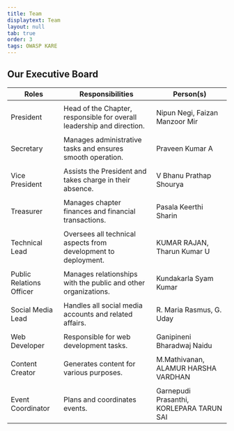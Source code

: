 ```yaml
---
title: Team
displaytext: Team
layout: null
tab: true
order: 3
tags: OWASP KARE
---
```


## Our Executive Board

| Roles                  | Responsibilities                                                | Person(s) |
| ---------------------- | -------------------------------------------------------------- | --------- |
|                        |                                                                  |            |
| President             | Head of the Chapter, responsible for overall leadership and direction. | Nipun Negi, Faizan Manzoor Mir |
|                        |                                                                  |            |
| Secretary             | Manages administrative tasks and ensures smooth operation.      | Praveen Kumar A |
|                        |                                                                  |            |
| Vice President        | Assists the President and takes charge in their absence.       | V Bhanu Prathap Shourya |
|                        |                                                                  |            |
| Treasurer             | Manages chapter finances and financial transactions.           | Pasala Keerthi Sharin |
|                        |                                                                  |            |
| Technical Lead         | Oversees all technical aspects from development to deployment. | KUMAR RAJAN, Tharun Kumar U |
|                        |                                                                  |            |
| Public Relations Officer | Manages relationships with the public and other organizations.  | Kundakarla Syam Kumar |
|                        |                                                                  |            |
| Social Media Lead      | Handles all social media accounts and related affairs.          | R. Maria Rasmus, G. Uday |
|                        |                                                                  |            |
| Web Developer          | Responsible for web development tasks.                         | Ganipineni Bharadwaj Naidu |
|                        |                                                                  |            |
| Content Creator        | Generates content for various purposes.                        | M.Mathivanan, ALAMUR HARSHA VARDHAN |
|                        |                                                                  |            |
| Event Coordinator      | Plans and coordinates events.                                 | Garnepudi Prasanthi, KORLEPARA TARUN SAI |
